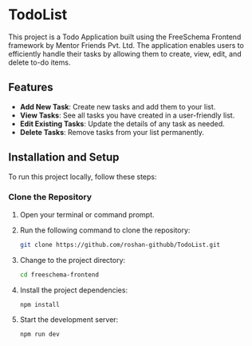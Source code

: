 # TodoList

This project is a Todo Application built using the FreeSchema Frontend framework by Mentor Friends Pvt. Ltd. The application enables users to efficiently handle their tasks by allowing them to create, view, edit, and delete to-do items.

## Features

- **Add New Task**: Create new tasks and add them to your list.
- **View Tasks**: See all tasks you have created in a user-friendly list.
- **Edit Existing Tasks**: Update the details of any task as needed.
- **Delete Tasks**: Remove tasks from your list permanently.


## Installation and Setup

To run this project locally, follow these steps:

### Clone the Repository

1. Open your terminal or command prompt.
2. Run the following command to clone the repository:

   ```bash
   git clone https://github.com/roshan-githubb/TodoList.git
   
3. Change to the project directory:

    ```bash
    cd freeschema-frontend
4. Install the project dependencies:
    ```bash
    npm install
5. Start the development server:
    ```bash
    npm run dev
